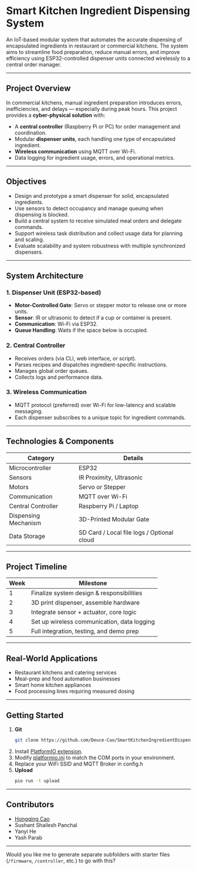 # Smart Kitchen Ingredient Dispensing System

An IoT-based modular system that automates the accurate dispensing of encapsulated ingredients in restaurant or commercial kitchens. The system aims to streamline food preparation, reduce manual errors, and improve efficiency using ESP32-controlled dispenser units connected wirelessly to a central order manager.

---

## Project Overview

In commercial kitchens, manual ingredient preparation introduces errors, inefficiencies, and delays — especially during peak hours. This project provides a **cyber-physical solution** with:

* A **central controller** (Raspberry Pi or PC) for order management and coordination.
* Modular **dispenser units**, each handling one type of encapsulated ingredient.
* **Wireless communication** using MQTT over Wi-Fi.
* Data logging for ingredient usage, errors, and operational metrics.

---

## Objectives

* Design and prototype a smart dispenser for solid, encapsulated ingredients.
* Use sensors to detect occupancy and manage queuing when dispensing is blocked.
* Build a central system to receive simulated meal orders and delegate commands.
* Support wireless task distribution and collect usage data for planning and scaling.
* Evaluate scalability and system robustness with multiple synchronized dispensers.

---

## System Architecture

### 1. **Dispenser Unit (ESP32-based)**

* **Motor-Controlled Gate**: Servo or stepper motor to release one or more units.
* **Sensor**: IR or ultrasonic to detect if a cup or container is present.
* **Communication**: Wi-Fi via ESP32.
* **Queue Handling**: Waits if the space below is occupied.

### 2. **Central Controller**

* Receives orders (via CLI, web interface, or script).
* Parses recipes and dispatches ingredient-specific instructions.
* Manages global order queues.
* Collects logs and performance data.

### 3. **Wireless Communication**

* MQTT protocol (preferred) over Wi-Fi for low-latency and scalable messaging.
* Each dispenser subscribes to a unique topic for ingredient commands.

---

## Technologies & Components

| Category             | Details                                    |
| -------------------- | ------------------------------------------ |
| Microcontroller      | ESP32                                      |
| Sensors              | IR Proximity, Ultrasonic                   |
| Motors               | Servo or Stepper                           |
| Communication        | MQTT over Wi-Fi                            |
| Central Controller   | Raspberry Pi / Laptop                      |
| Dispensing Mechanism | 3D-Printed Modular Gate                    |
| Data Storage         | SD Card / Local file logs / Optional cloud |

---

## Project Timeline

| Week | Milestone                                   |
| ---- | ------------------------------------------- |
| 1    | Finalize system design & responsibilities   |
| 2    | 3D print dispenser, assemble hardware       |
| 3    | Integrate sensor + actuator, core logic     |
| 4    | Set up wireless communication, data logging |
| 5    | Full integration, testing, and demo prep    |

---

## Real-World Applications

* Restaurant kitchens and catering services
* Meal-prep and food automation businesses
* Smart home kitchen appliances
* Food processing lines requiring measured dosing

---

## Getting Started

1. **Git**
   ```sh
   git clone https://github.com/Deuce-Cao/SmartKitchenIngredientDispensingSystem.git
   ```
2. Install [PlatformIO extension](https://platformio.org/install/ide?install=vscode). 
3. Modify [platformio.ini](/platformio.ini) to match the COM ports in your environment. 
4. Replace your WiFi SSID and MQTT Broker in config.h
5. **Upload**
   ```sh
   pio run -t upload
   ```

---

## Contributors

* [Hongqing Cao](https://www.github.com/Deuce-Cao)
* Sushant Shailesh Panchal
* Yanyi He
* Yash Parab

---

Would you like me to generate separate subfolders with starter files (`/firmware`, `/controller`, etc.) to go with this?
